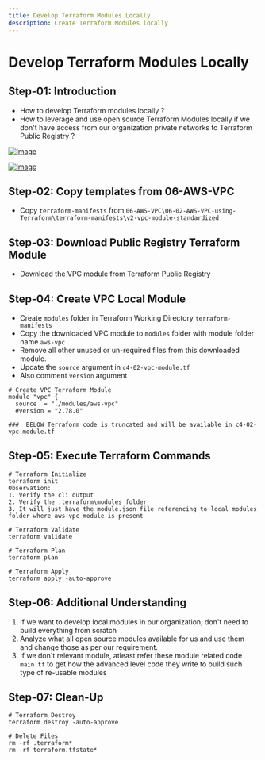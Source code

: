 ```yaml
---
title: Develop Terraform Modules Locally
description: Create Terraform Modules locally
---
```

# Develop Terraform Modules Locally

## Step-01: Introduction
- How to develop Terraform modules locally ?
- How to leverage and use open source Terraform Modules locally if we don't have access from our organization private networks to Terraform Public Registry ?

[![Image](https://stacksimplify.com/course-images/terraform-modules-build-locally-1.png "Terraform on AWS with IAC DevOps and SRE")](https://stacksimplify.com/course-images/terraform-modules-build-locally-1.png)

[![Image](https://stacksimplify.com/course-images/terraform-modules-build-locally-2.png "Terraform on AWS with IAC DevOps and SRE")](https://stacksimplify.com/course-images/terraform-modules-build-locally-2.png)


## Step-02: Copy templates from  06-AWS-VPC
- Copy `terraform-manifests` from `06-AWS-VPC\06-02-AWS-VPC-using-Terraform\terraform-manifests\v2-vpc-module-standardized`

## Step-03: Download Public Registry Terraform Module 
- Download the VPC module from Terraform Public Registry

## Step-04: Create VPC Local Module
- Create `modules` folder in Terraform Working Directory `terraform-manifests`
- Copy the downloaded VPC module to `modules` folder with module folder name `aws-vpc`
- Remove all other unused or un-required files from this downloaded module. 
- Update the `source` argument in `c4-02-vpc-module.tf`
- Also comment `version` argument
```t
# Create VPC Terraform Module
module "vpc" {
  source  = "./modules/aws-vpc"
  #version = "2.78.0"
  
###  BELOW Terraform code is truncated and will be available in c4-02-vpc-module.tf
```

## Step-05: Execute Terraform Commands
```t
# Terraform Initialize
terraform init
Observation: 
1. Verify the cli output
2. Verify the .terraform\modules folder
3. It will just have the module.json file referencing to local modules folder where aws-vpc module is present

# Terraform Validate
terraform validate

# Terraform Plan
terraform plan

# Terraform Apply
terraform apply -auto-approve
```

## Step-06: Additional Understanding
1. If we want to develop local modules in our organization, don't need to build everything from scratch
2. Analyze what all open source modules available for us and use them and change those as per our requirement. 
3. If we don't relevant module, atleast refer these module related code `main.tf` to get how the advanced level code they write to build such type of re-usable modules


## Step-07: Clean-Up
```t
# Terraform Destroy
terraform destroy -auto-approve

# Delete Files
rm -rf .terraform*
rm -rf terraform.tfstate*
```
